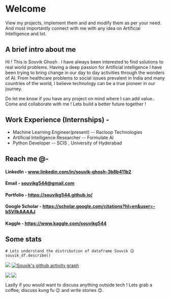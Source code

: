 # Welcome
View my projects, implement them and and modify them as per your need. And most importantly connect
with me with any idea on Artificial Intelligence and Iot. 
## A brief intro about me

Hi ! This is Souvik Ghosh . I have always been interested to find solutions to real world problems. Having a deep passion for Artificial intelligence I have been trying
to bring change in our day to day activities through the wonders of AI. From healthcare problems to social issues prevalent in India and many countries of the world, I believe technology can be a true pioneer in our journey.

Do let me know if you have any project on mind where I can add value..
Come and collaborate with me ! Lets build a better future together !

## Work Experience (Internships) -
- Machine Learning Engineer(present) -- Racloop Technologies           
- Artificial Intelligence Researcher -- Formulate AI
- Python Developer                   -- SCIS , University of Hyderabad  

## Reach me @-
#### LinkedIn                        - www.linkedin.com/in/souvik-ghosh-3b8b411b2

#### Email                           - souvikg544@gmail.com

#### Portfolio                       - https://souvikg544.github.io/

#### Google Scholar                  - https://scholar.google.com/citations?hl=en&user=-bSVllkAAAAJ

#### Kaggle                          - https://www.kaggle.com/souvikg544


## Some stats
```
# Lets understand the distribution of dataframe Souvik 😉
souvik_df.describe()
```

![](https://komarev.com/ghpvc/?username=souvikg544&label=PROFILE+VIEWS)
[![Souvik's github activity graph](https://activity-graph.herokuapp.com/graph?username=souvikg544&theme=dracula)](https://github.com/ashutosh00710/github-readme-activity-graph)

<a href="https://git.io/streak-stats">
  <img align="left" src="http://github-readme-streak-stats.herokuapp.com?user=souvikg544&theme=dark&background=000000" />
</a>
<a href="https://github.com/anuraghazra/convoychat">
  <img align="center" src="https://github-readme-stats.vercel.app/api?username=souvikg544&show_icons=true&theme=radical" />
</a>

Lastly if you would want to discuss anything outside tech ! 
Lets grab a coffee, discuss kung fu 😉 and write stories 😊.
